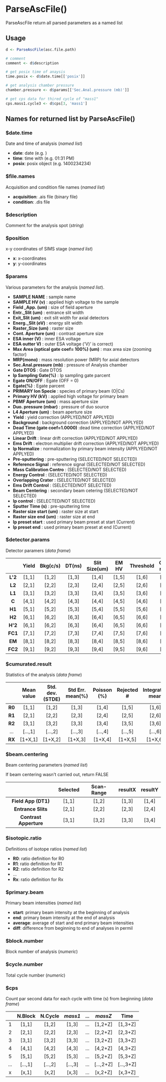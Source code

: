 # ParseAscFile()
ParseAscFile return all parsed parameters as a named list

## Usage
```r
d <- ParseAscFile(asc.file.path)

# comment
comment <- d$description

# get posix time of anaysis
time.posix <- d$date.time[['posix']]

# get analysis chamber pressure
chamber.pressure <- d$params[['Sec.Anal.pressure (mb)']]

# get cps data for thired cycle of "mass1"
cps.mass1.cycle3 <- d$cps[3, 'mass1']
```   

## Names for returned list by ParseAscFile()
### $date.time
Date and time of analysis (*named list*)

- **date**: date (e.g. )
- **time**: time with (e.g. 01:31 PM)
- **posix**: posix object (e.g. 1400234234)

### $file.names
Acquisition and condition file names (*named list*)

- **acquisition**: .ais file (binary file)
- **condition**: .dis file

### $description
Comment for the analysis spot (*string*)

### $position
x-y coordinates of SIMS stage (*named list*)

- **x**: x-coordinates
- **y**: y-coordinates

### $params
Various parameters for the analysis (*named list*).

- **SAMPLE NAME** : sample name
- **SAMPLE HV (v)** : applied high voltage to the sample
- **Field _App. (um)** : size of field aperture
- **Entr._Slit (um)** : entrance slit width
- **Exit_Slit (um)** : exit slit width for axial detectors
- **Energ._Slit (eV)** : energy slit width
- **Raster_Size (um)** : raster size
- **Cont. Aperture (um)** : contrast aperture size
- **ESA inner (V)** : inner ESA voltage
- **ESA outter V)** : outer ESA voltage ('V)' is correct)
- **Max Area (optical gate coef= 100%) (um)** : max area size (zooming factor)
- **MRP(mono)** : mass resolution power (MRP) for axial detectors
- **Sec.Anal.pressure (mb)** : pressure of Analysis chamber
- **Gate DTOS** : Gate DTOS
- **Ip Sampling Gate(%)** : Ip sampling gate parcent
- **Egate ON/OFF** : Egate (OFF = 0)
- **Egate(%)** : Egate parcent
- **PRIMARY Ion Specie** : species of primary beam (O|Cs)
- **Primary HV (kV)** : applied high voltage for primary beam
- **PBMF Aperture (um)** : mass aperture size
- **Duo. pressure (mbar)** : pressure of duo source
- **L4 Aperture (um)** : beam aperture size
- **Yield** : yield correction (APPLYED/NOT APPLYED)
- **Background** : background correction (APPLYED/NOT APPLYED)
- **Dead Time (gate coef=1.0000)** :dead time correction (APPLYED/NOT APPLYED)
- **Linear Drift** : linear drift correction (APPLYED/NOT APPLYED)
- **Ems Drift** : electron multiplier drift correction (APPLYED/NOT APPLYED)
- **Ip Normalize** : normalization by primary beam intensity (APPLYED/NOT APPLYED)
- **Pre-sputtering** : pre-sputtering (SELECTED/NOT SELECTED)
- **Reference Signal** : reference signal (SELECTED/NOT SELECTED)
- **Mass Calibration Contro** : (SELECTED/NOT SELECTED)
- **Energy Control** : (SELECTED/NOT SELECTED)
- **Overlapping Crater** : (SELECTED/NOT SELECTED)
- **Ems Drift Control** : (SELECTED/NOT SELECTED)
- **Beam Centering** : secondary beam cetering (SELECTED/NOT SELECTED)
- **Ip control** :  (SELECTED/NOT SELECTED)
- **Sputter Time (s)** : pre-sputtering time
- **Raster size start (um)** : raster size at start
- **Raster size end (um)** : raster size at end
- **Ip preset start** : used primary beam preset at start (Current)
- **Ip preset end** : used primary beam preset at end (Current)


### $detector.params
Detector paramers (*data frame*)

|         |Yield|Bkg(c/s)|DT(ns)|Slit Size(um)|EM HV|Threshold|Quad multi|ESA out|ESA in|Rep a|Rep b|
|:-------:|:---:|:------:|:----:|:-----------:|:---:|:-------:|:--------:|:-----:|:----:|:---:|:---:|
| **L'2** |[1,1]|[1,2]|[1,3]|[1,4]|[1,5]|[1,6]|[1,7]|[1,8]|[1,9]|[1,10]|[1,11]|
| **L2**  |[2,1]|[2,2]|[2,3]|[2,4]|[2,5]|[2,6]|[2,7]|[2,8]|[2,9]|[2,10]|[2,11]|
| **L1**  |[3,1]|[3,2]|[3,3]|[3,4]|[3,5]|[3,6]|[3,7]|[3,8]|[3,9]|[3,10]|[3,11]|
| **C**   |[4,1]|[4,2]|[4,3]|[4,4]|[4,5]|[4,6]|[4,7]|[4,8]|[4,9]|[4,10]|[4,11]|
| **H1**  |[5,1]|[5,2]|[5,3]|[5,4]|[5,5]|[5,6]|[5,7]|[5,8]|[5,9]|[5,10]|[5,11]|
| **H2**  |[6,1]|[6,2]|[6,3]|[6,4]|[6,5]|[6,6]|[6,7]|[6,8]|[6,9]|[6,10]|[6,11]|
| **H'2** |[6,1]|[6,2]|[6,3]|[6,4]|[6,5]|[6,6]|[6,7]|[6,8]|[6,9]|[6,10]|[6,11]|
| **FC1** |[7,1]|[7,2]|[7,3]|[7,4]|[7,5]|[7,6]|[7,7]|[7,8]|[7,9]|[7,10]|[7,11]|
| **EM**  |[8,1]|[8,2]|[8,3]|[8,4]|[8,5]|[8,6]|[8,7]|[8,8]|[8,9]|[8,10]|[8,11]|
| **FC2** |[9,1]|[9,2]|[9,3]|[9,4]|[9,5]|[9,6]|[9,7]|[9,8]|[9,9]|[9,10]|[9,11]|


### $cumurated.result
Statistics of the analysis (*data frame*)

|        |Mean value|Std. dev. (STDE)|Std Err. mean(%)|Poisson (%)|Rejected #|Integrated mean|Delta Value(permil)|QSA corrected Mean|
|:------:|:--------:|:--------------:|:--------------:|:---------:|:--------:|:-------------:|:-----------------:|:----------------:|
| **R0** |[1,1]|  	[1,2]|  	[1,3]|  	[1,4]|  	[1,5]|  	[1,6]|  	[1,7]|  	[1,8]|
| **R1** |[2,1]|  	[2,2]|  	[2,3]|  	[2,4]|  	[2,5]|  	[2,6]|  	[2,7]|  	[2,8]|
| **R2** |[3,1]|  	[3,2]|  	[3,3]|  	[3,4]|  	[3,5]|  	[3,6]|  	[3,7]|  	[3,8]|
| ...    |[...,1]|	[...,2]|	[...,3]|	[...,4]|	[...,5]|	[...,6]|	[...,7]|	[...,8]|
| **RX** |[1+X,1]|	[1+X,2]|	[1+X,3]|	[1+X,4]|	[1+X,5]|	[1+X,6]|	[1+X,7]|	[1+X,8]|

### $beam.centering
Beam centering parameters (*named list*)

If beam centering wasn't carried out, return FALSE

|                        |Selected|Scan-Range|resultX|resultY|
|:----------------------:|:------:|:--------:|:-----:|:-----:|
| **Field App (DT1)**    |[1,1]|[1,2]|[1,3]|[1,4]|
| **Entrance Slits**     |[2,1]|[2,2]|[2,3]|[2,4]|
| **Contrast Apperture** |[3,1]|[3,2]|[3,3]|[3,4]|

### $isotopic.ratio
Definitions of isotope ratios (*named list*)
- **R0**: ratio definition for R0
- **R1**: ratio definition for R1
- **R2**: ratio definition for R2
- ...
- **Rx**: ratio definition for Rx

### $primary.beam
Primary beam intensities (*named list*)
- **start**: primary beam intensity at the beginning of analysis
- **end**: primary beam intensity at the end of analysis
- **average**: average of start and end primary beam intensities
- **diff**: difference from beginning to end of analyses in permil

### $block.number
Block number of analysis (*numeric*)

### $cycle.number
Total cycle number (*numeric*)

### $cps
Count par second data for each cycle with time (s) from beginning (*data frame*)

|     | N.Block | N.Cycle | *mass1* | ...  | *massZ*  | Time |
|:---:|:-------:|:-------:|:-------:|:---:|:--------:|:----:|
| 1   | [1,1]   | [1,2]   | [1,3]   | ...  | [1,2+Z]  |[1,3+Z]|
| 2   | [2,1]   | [2,2]   | [2,3]   | ...  | [2,2+Z]  |[2,3+Z]|
| 3   | [3,1]   | [3,2]   | [3,3]   | ...  | [3,2+Z]  |[3,3+Z]|
| 4   | [4,1]   | [4,2]   | [4,3]   | ...  | [4,2+Z]  |[4,3+Z]|
| 5   | [5,1]   | [5,2]   | [5,3]   | ...  | [5,2+Z]  |[5,3+Z]|
|...  | [...,1]  | [...,2] | [...,3]   | ...  |[...,2+Z] | [...,3+Z]|
| x   | [x,1]   | [x,2]  | [x,3]    | ... |[x,2+Z] | [x,3+Z]|
